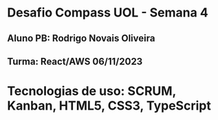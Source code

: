 # Desafio Compass UOL - Semana 4

## Aluno PB: Rodrigo Novais Oliveira

## Turma: React/AWS 06/11/2023

# Tecnologias de uso: SCRUM, Kanban, HTML5, CSS3, TypeScript